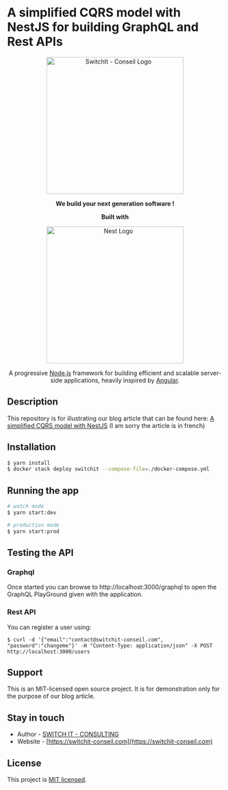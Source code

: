 # A simplified CQRS model with NestJS for building GraphQL and Rest APIs

<p align="center">
  <a href="http://switchit-conseil.com/" target="blank">
    <img src="https://switchit-conseil.com/wp-content/uploads/2019/08/switch-it-logo-1.png" width="320" alt="SwitchIt - Conseil Logo" />
  </a>
</p>

<p align="center"><strong>We build your next generation software !</strong></p>

<p align="center">
<strong>Built with</strong>
</p>

<p align="center">
  <a href="http://nestjs.com/" target="blank"><img src="https://nestjs.com/img/logo_text.svg" width="320" alt="Nest Logo" /></a>
</p>
  
<p align="center">A progressive <a href="http://nodejs.org" target="blank">Node.js</a> framework for building efficient and scalable server-side applications, heavily inspired by <a href="https://angular.io" target="blank">Angular</a>.</p>


## Description

This repository is for illustrating our blog article that can be found here: 
[A simplified CQRS model with NestJS]() (I am sorry the article is in french)

## Installation

```bash
$ yarn install
$ docker stack deploy switchit --compose-file=./docker-compose.yml
```

## Running the app

```bash
# watch mode
$ yarn start:dev

# production mode
$ yarn start:prod
```

## Testing the API

### Graphql

Once started you can browse to http://localhost:3000/graphql to open the GraphQL PlayGround given with the
application.

### Rest API

You can register a user using:

```
$ curl -d '{"email":"contact@switchit-conseil.com", "password":"changeme"}' -H "Content-Type: application/json" -X POST http://localhost:3000/users
```

## Support

This is an MIT-licensed open source project. It is for demonstration only for the purpose of our blog  article.

## Stay in touch

- Author - [SWITCH IT - CONSULTING](mailto:contact@switchit-conseil.com)
- Website - [https://switchit-conseil.com](https://switchit-conseil.com)

## License

  This project is [MIT licensed](LICENSE).
